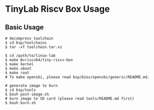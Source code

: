 
# TinyLab Riscv Box Usage

## Basic Usage

    # decompress toolchain
    $ cd bsp/toolchains
    $ tar -xf toolchain.tar.xz

    $ cd /path/to/linux-lab
    $ make B=riscv64/tiny-riscv-box
    $ make kernel
    $ make uboot
    $ make root
    # To make opensbi, please read bsp/bios/opensbi/generic/README.md.

    # generate image to burn
    $ cd bsp/tools
    $ bash post-image.sh
    # burn image to SD card (please read tools/README.md first)
    $ bash burn.sh
